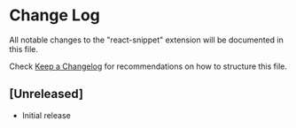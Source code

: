 # Change Log

All notable changes to the "react-snippet" extension will be documented in this file.

Check [Keep a Changelog](http://keepachangelog.com/) for recommendations on how to structure this file.

## [Unreleased]

- Initial release